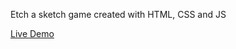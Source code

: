 Etch a sketch game created with HTML, CSS and JS


[Live Demo]([https://github.com/your-username/your-repository](https://mcjacksonn.github.io/Etch-of-Sketch/)https://mcjacksonn.github.io/Etch-of-Sketch/)
